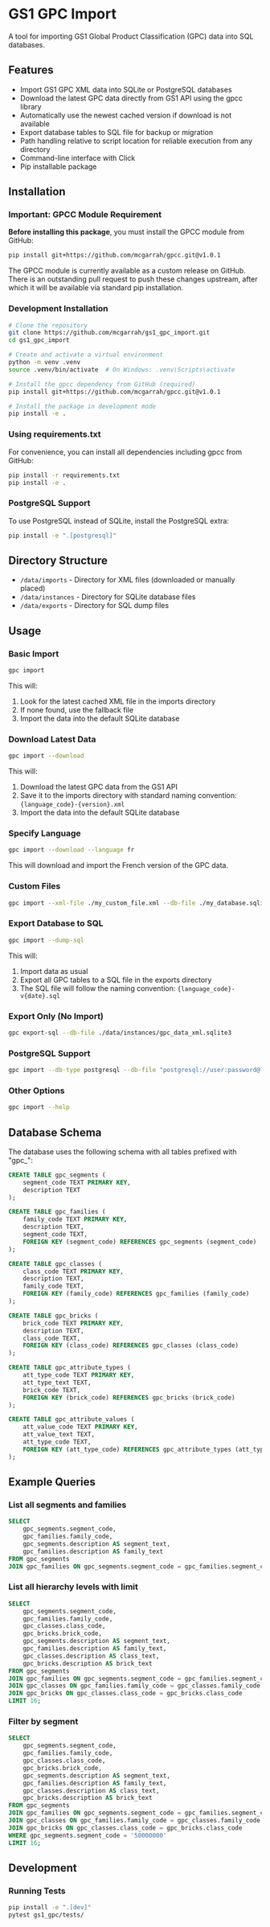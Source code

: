 # GS1 GPC Import

A tool for importing GS1 Global Product Classification (GPC) data into SQL databases.

## Features

- Import GS1 GPC XML data into SQLite or PostgreSQL databases
- Download the latest GPC data directly from GS1 API using the gpcc library
- Automatically use the newest cached version if download is not available
- Export database tables to SQL file for backup or migration
- Path handling relative to script location for reliable execution from any directory
- Command-line interface with Click
- Pip installable package

## Installation

### Important: GPCC Module Requirement

**Before installing this package**, you must install the GPCC module from GitHub:

```bash
pip install git+https://github.com/mcgarrah/gpcc.git@v1.0.1
```

The GPCC module is currently available as a custom release on GitHub. There is an outstanding pull request to push these changes upstream, after which it will be available via standard pip installation.

### Development Installation

```bash
# Clone the repository
git clone https://github.com/mcgarrah/gs1_gpc_import.git
cd gs1_gpc_import

# Create and activate a virtual environment
python -m venv .venv
source .venv/bin/activate  # On Windows: .venv\Scripts\activate

# Install the gpcc dependency from GitHub (required)
pip install git+https://github.com/mcgarrah/gpcc.git@v1.0.1

# Install the package in development mode
pip install -e .
```

### Using requirements.txt

For convenience, you can install all dependencies including gpcc from GitHub:

```bash
pip install -r requirements.txt
pip install -e .
```

### PostgreSQL Support

To use PostgreSQL instead of SQLite, install the PostgreSQL extra:

```bash
pip install -e ".[postgresql]"
```

## Directory Structure

- `/data/imports` - Directory for XML files (downloaded or manually placed)
- `/data/instances` - Directory for SQLite database files
- `/data/exports` - Directory for SQL dump files

## Usage

### Basic Import

```bash
gpc import
```

This will:
1. Look for the latest cached XML file in the imports directory
2. If none found, use the fallback file
3. Import the data into the default SQLite database

### Download Latest Data

```bash
gpc import --download
```

This will:
1. Download the latest GPC data from the GS1 API
2. Save it to the imports directory with standard naming convention: `{language_code}-{version}.xml`
3. Import the data into the default SQLite database

### Specify Language

```bash
gpc import --download --language fr
```

This will download and import the French version of the GPC data.

### Custom Files

```bash
gpc import --xml-file ./my_custom_file.xml --db-file ./my_database.sqlite3
```

### Export Database to SQL

```bash
gpc import --dump-sql
```

This will:
1. Import data as usual
2. Export all GPC tables to a SQL file in the exports directory
3. The SQL file will follow the naming convention: `{language_code}-v{date}.sql`

### Export Only (No Import)

```bash
gpc export-sql --db-file ./data/instances/gpc_data_xml.sqlite3
```

### PostgreSQL Support

```bash
gpc import --db-type postgresql --db-file "postgresql://user:password@localhost/dbname"
```

### Other Options

```bash
gpc import --help
```

## Database Schema

The database uses the following schema with all tables prefixed with "gpc_":

```sql
CREATE TABLE gpc_segments (
    segment_code TEXT PRIMARY KEY,
    description TEXT
);

CREATE TABLE gpc_families (
    family_code TEXT PRIMARY KEY,
    description TEXT,
    segment_code TEXT,
    FOREIGN KEY (segment_code) REFERENCES gpc_segments (segment_code)
);

CREATE TABLE gpc_classes (
    class_code TEXT PRIMARY KEY,
    description TEXT,
    family_code TEXT,
    FOREIGN KEY (family_code) REFERENCES gpc_families (family_code)
);

CREATE TABLE gpc_bricks (
    brick_code TEXT PRIMARY KEY,
    description TEXT,
    class_code TEXT,
    FOREIGN KEY (class_code) REFERENCES gpc_classes (class_code)
);

CREATE TABLE gpc_attribute_types (
    att_type_code TEXT PRIMARY KEY,
    att_type_text TEXT,
    brick_code TEXT,
    FOREIGN KEY (brick_code) REFERENCES gpc_bricks (brick_code)
);

CREATE TABLE gpc_attribute_values (
    att_value_code TEXT PRIMARY KEY,
    att_value_text TEXT,
    att_type_code TEXT,
    FOREIGN KEY (att_type_code) REFERENCES gpc_attribute_types (att_type_code)
);
```

## Example Queries

### List all segments and families

```sql
SELECT 
    gpc_segments.segment_code, 
    gpc_families.family_code, 
    gpc_segments.description AS segment_text, 
    gpc_families.description AS family_text 
FROM gpc_segments 
JOIN gpc_families ON gpc_segments.segment_code = gpc_families.segment_code;
```

### List all hierarchy levels with limit

```sql
SELECT 
    gpc_segments.segment_code, 
    gpc_families.family_code, 
    gpc_classes.class_code, 
    gpc_bricks.brick_code,
    gpc_segments.description AS segment_text, 
    gpc_families.description AS family_text, 
    gpc_classes.description AS class_text, 
    gpc_bricks.description AS brick_text
FROM gpc_segments 
JOIN gpc_families ON gpc_segments.segment_code = gpc_families.segment_code
JOIN gpc_classes ON gpc_families.family_code = gpc_classes.family_code
JOIN gpc_bricks ON gpc_classes.class_code = gpc_bricks.class_code
LIMIT 16;
```

### Filter by segment

```sql
SELECT 
    gpc_segments.segment_code, 
    gpc_families.family_code, 
    gpc_classes.class_code, 
    gpc_bricks.brick_code,
    gpc_segments.description AS segment_text, 
    gpc_families.description AS family_text, 
    gpc_classes.description AS class_text, 
    gpc_bricks.description AS brick_text
FROM gpc_segments 
JOIN gpc_families ON gpc_segments.segment_code = gpc_families.segment_code
JOIN gpc_classes ON gpc_families.family_code = gpc_classes.family_code
JOIN gpc_bricks ON gpc_classes.class_code = gpc_bricks.class_code
WHERE gpc_segments.segment_code = '50000000' 
LIMIT 16;
```

## Development

### Running Tests

```bash
pip install -e ".[dev]"
pytest gs1_gpc/tests/
```